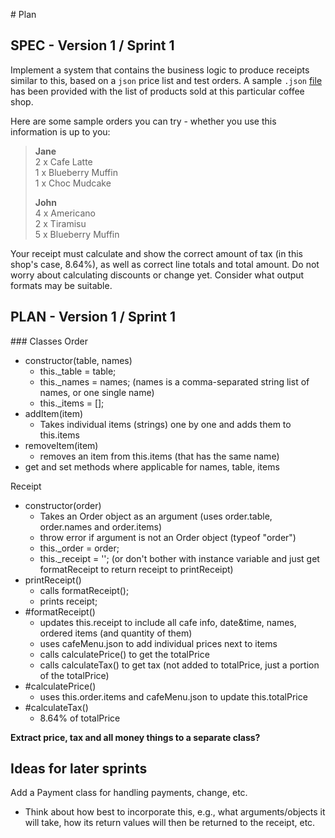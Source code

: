 # Plan

## SPEC - Version 1 / Sprint 1

Implement a system that contains the business logic to produce receipts similar to this, based on a `json` price list and test orders. A sample `.json` [file](cafeMenu.json) has been provided with the list of products sold at this particular coffee shop. 

Here are some sample orders you can try - whether you use this information is up to you:

> **Jane**  
> 2 x Cafe Latte  
> 1 x Blueberry Muffin  
> 1 x Choc Mudcake  
>
> **John**  
> 4 x Americano  
> 2 x Tiramisu  
> 5 x Blueberry Muffin  

Your receipt must calculate and show the correct amount of tax (in this shop's case, 8.64%), as well as correct line totals and total amount. Do not worry about calculating discounts or change yet. Consider what output formats may be suitable.


## PLAN - Version 1 / Sprint 1

### Classes
Order
- constructor(table, names)
    - this._table = table;
    - this._names = names; (names is a comma-separated string list of names, or one single name)
    - this._items = [];
- addItem(item)
    - Takes individual items (strings) one by one and adds them to this.items
- removeItem(item)
    - removes an item from this.items (that has the same name)
- get and set methods where applicable for names, table, items

Receipt
- constructor(order)
    - Takes an Order object as an argument (uses order.table, order.names and order.items)
    - throw error if argument is not an Order object (typeof "order")
    - this._order = order; 
    - this._receipt = ''; (or don't bother with instance variable and just get formatReceipt to return receipt to printReceipt)
- printReceipt()
    - calls formatReceipt();
    - prints receipt;
- #formatReceipt()
    - updates this.receipt to include all cafe info, date&time, names, ordered items (and quantity of them)
    - uses cafeMenu.json to add individual prices next to items
    - calls calculatePrice() to get the totalPrice
    - calls calculateTax() to get tax (not added to totalPrice, just a portion of the totalPrice)
- #calculatePrice()
    - uses this.order.items and cafeMenu.json to update this.totalPrice
- #calculateTax()
    - 8.64% of totalPrice

**Extract price, tax and all money things to a separate class?**


## Ideas for later sprints
Add a Payment class for handling payments, change, etc.
- Think about how best to incorporate this, e.g., what arguments/objects it will take, how its return values will then be returned to the receipt, etc.
